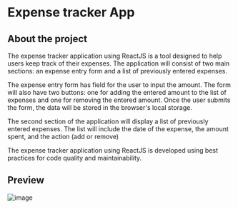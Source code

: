 # Expense tracker App
## About the project

The expense tracker application using ReactJS is a tool designed to help users keep track of their expenses. The application will consist of two main sections: an expense entry form and a list of previously entered expenses.

The expense entry form has field for the user to input the amount. The form will also have two buttons: one for adding the entered amount to the list of expenses and one for removing the entered amount. Once the user submits the form, the data will be stored in the browser's local storage.

The second section of the application will display a list of previously entered expenses. The list will include the date of the expense, the amount spent, and the action (add or remove)

The expense tracker application using ReactJS is developed using best practices for code quality and maintainability. 

## Preview

![image](https://user-images.githubusercontent.com/67649413/226474513-a446cd5f-629d-4db3-b40f-193de7fa5fa1.png)
